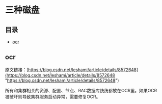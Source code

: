 # 三种磁盘

## 目录

-   [ocr](#ocr)

## ocr

原文链接：[https://blog.csdn.net/leshami/article/details/8572648](https://blog.csdn.net/leshami/article/details/8572648 "https://blog.csdn.net/leshami/article/details/8572648")

所有和集群相关的资源、配置、节点、RAC数据库统统都放在OCR里。如果OCR被破坏则导致集群服务启动异常，需要修复OCR。
